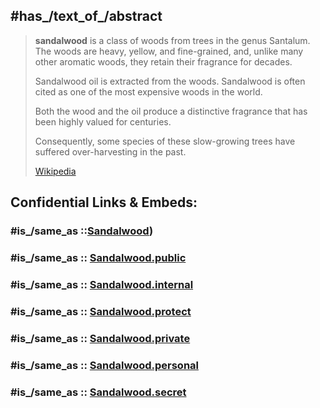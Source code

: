 ﻿---
aliases:
- Santalum
- Sandalwood
- Sandelholz
---

## #has_/text_of_/abstract 

> **sandalwood** is a class of woods from trees in the genus Santalum. 
> The woods are heavy, yellow, and fine-grained, and, 
> unlike many other aromatic woods, they retain their fragrance for decades. 
> 
> Sandalwood oil is extracted from the woods. 
> Sandalwood is often cited as one of the most expensive woods in the world. 
> 
> Both the wood and the oil produce a distinctive fragrance that has been highly valued for centuries. 
> 
> Consequently, some species of these slow-growing trees have suffered over-harvesting in the past.
>
> [Wikipedia](https://en.wikipedia.org/wiki/Sandalwood) 


## Confidential Links & Embeds: 

### #is_/same_as ::[Sandalwood](Sandalwood.md)) 

### #is_/same_as :: [Sandalwood.public](/_public/bio/bio~Domain/Eukarya/Plants/Land_Plant/Seed_Plant/Flowering_Plant/Eudicots/Core_Eudicots/Santalales/Sandalwood.public.md) 

### #is_/same_as :: [Sandalwood.internal](/_internal/bio/bio~Domain/Eukarya/Plants/Land_Plant/Seed_Plant/Flowering_Plant/Eudicots/Core_Eudicots/Santalales/Sandalwood.internal.md) 

### #is_/same_as :: [Sandalwood.protect](/_protect/bio/bio~Domain/Eukarya/Plants/Land_Plant/Seed_Plant/Flowering_Plant/Eudicots/Core_Eudicots/Santalales/Sandalwood.protect.md) 

### #is_/same_as :: [Sandalwood.private](/_private/bio/bio~Domain/Eukarya/Plants/Land_Plant/Seed_Plant/Flowering_Plant/Eudicots/Core_Eudicots/Santalales/Sandalwood.private.md) 

### #is_/same_as :: [Sandalwood.personal](/_personal/bio/bio~Domain/Eukarya/Plants/Land_Plant/Seed_Plant/Flowering_Plant/Eudicots/Core_Eudicots/Santalales/Sandalwood.personal.md) 

### #is_/same_as :: [Sandalwood.secret](/_secret/bio/bio~Domain/Eukarya/Plants/Land_Plant/Seed_Plant/Flowering_Plant/Eudicots/Core_Eudicots/Santalales/Sandalwood.secret.md)


